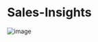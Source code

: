 # Sales-Insights

![image](https://github.com/user-attachments/assets/07edfa86-e14b-4131-8875-c28cf96ba1be)
